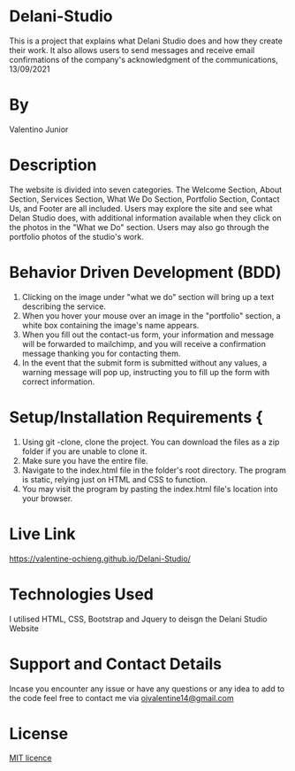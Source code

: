 # Delani-Studio
This is a project that explains what Delani Studio does and how they create their work. It also allows users to send messages and receive email confirmations of the company's acknowledgment of the communications, 13/09/2021
# By 
Valentino Junior
# Description
The website is divided into seven categories. The Welcome Section, About Section, Services Section, What We Do Section, Portfolio Section, Contact Us, and Footer are all included. Users may explore the site and see what Delan Studio does, with additional information available when they click on the photos in the "What we Do" section. Users may also go through the portfolio photos of the studio's work.
# Behavior Driven Development (BDD)
1. Clicking on the image under "what we do" section will bring up a text describing the service.
2. When you hover your mouse over an image in the "portfolio" section, a white box containing the image's name appears.
3. When you fill out the contact-us form, your information and message will be forwarded to mailchimp, and you will     receive a confirmation message thanking you for contacting them.
4. In the event that the submit form is submitted without any values, a warning message will pop up, instructing you to fill up the form with correct information.
# Setup/Installation Requirements { 
  1. Using git -clone, clone the project. You can download the files as a zip folder if you are unable to clone it.
  2. Make sure you have the entire file.
  3. Navigate to the index.html file in the folder's root directory. The program is static, relying just on HTML and CSS to function.
  4. You may visit the program by pasting the index.html file's location into your browser.
# Live Link
https://valentine-ochieng.github.io/Delani-Studio/
# Technologies Used
 I utilised HTML, CSS, Bootstrap and Jquery to deisgn the Delani Studio Website 
# Support and Contact Details
Incase you encounter any issue or have any questions or any idea to add to the code feel free to contact me via ojvalentine14@gmail.com
# License
<a href = "https://github.com/valentine-ochieng/Programming-portfolio/blob/main/LICENSE">MIT licence </a>